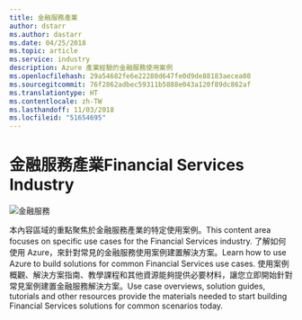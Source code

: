```yaml
---
title: 金融服務產業
author: dstarr
ms.author: dastarr
ms.date: 04/25/2018
ms.topic: article
ms.service: industry
description: Azure 產業經驗的金融服務使用案例
ms.openlocfilehash: 29a54682fe6e22280d647fe0d9de88183aecea08
ms.sourcegitcommit: 76f2862adbec59311b5888e043a120f89dc862af
ms.translationtype: HT
ms.contentlocale: zh-TW
ms.lasthandoff: 11/03/2018
ms.locfileid: "51654695"
---
```

# <a name="financial-services-industry"></a><span data-ttu-id="55087-103">金融服務產業</span><span class="sxs-lookup"><span data-stu-id="55087-103">Financial Services Industry</span></span>

![金融服務](./assets/index-assets/financial-services.png)

<span data-ttu-id="55087-105">本內容區域的重點聚焦於金融服務產業的特定使用案例。</span><span class="sxs-lookup"><span data-stu-id="55087-105">This content area focuses on specific use cases for the Financial Services industry.</span></span> <span data-ttu-id="55087-106">了解如何使用 Azure，來針對常見的金融服務使用案例建置解決方案。</span><span class="sxs-lookup"><span data-stu-id="55087-106">Learn how to use Azure to build solutions for common Financial Services use cases.</span></span> <span data-ttu-id="55087-107">使用案例概觀、解決方案指南、教學課程和其他資源能夠提供必要材料，讓您立即開始針對常見案例建置金融服務解決方案。</span><span class="sxs-lookup"><span data-stu-id="55087-107">Use case overviews, solution guides, tutorials and other resources provide the materials needed to start building Financial Services solutions for common scenarios today.</span></span>
